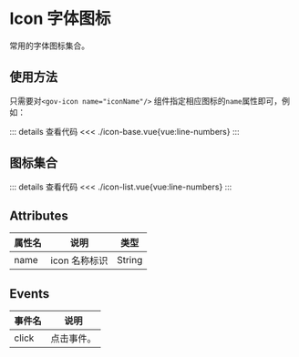 <script setup>
import iconBase from "./icon-base.vue"
import iconList from "./icon-list.vue"
</script>

# Icon 字体图标

常用的字体图标集合。


## 使用方法

只需要对```<gov-icon name="iconName"/>``` 组件指定相应图标的```name```属性即可，例如：

<iconBase/>

::: details 查看代码
<<< ./icon-base.vue{vue:line-numbers}
:::


## 图标集合

<iconList/>

::: details 查看代码
<<< ./icon-list.vue{vue:line-numbers}
:::



## Attributes

<table>
  <thead>
    <tr>
      <th>属性名</th>
      <th>说明</th>
      <th>类型</th>
    </tr>
  </thead>
  <tbody>
    <tr>
      <td>name</td>
      <td>icon 名称标识</td>
      <td>String</td>
    </tr>
  </tbody>
</table>

## Events

<table>
  <thead>
    <tr>
      <th>事件名</th>
      <th>说明</th>
    </tr>
  </thead>
  <tbody>
    <tr>
      <td>click</td>
      <td>点击事件。</td>
    </tr>
  </tbody>
</table>
